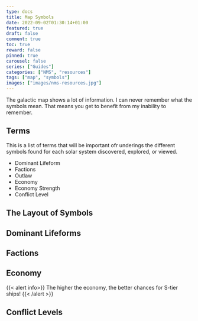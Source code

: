 ```yaml
---
type: docs
title: Map Symbols
date: 2022-09-02T01:30:14+01:00
featured: true
draft: false
comment: true
toc: true
reward: false
pinned: true
carousel: false
series: ["Guides"]
categories: ["NMS", "resources"]
tags: ["map", "symbols"]
images: ["images/nms-resources.jpg"]
---
```


The galactic map shows a lot of information. I can never remember what the symbols mean. That means you get to benefit from my inability to remember.

## Terms

This is a list of terms that will be important ofr underings the different symbols found for each solar system discovered, explored, or viewed.

- Dominant Lifeform
- Factions
- Outlaw
- Economy
- Economy Strength
- Conflict Level

## The Layout of Symbols

## Dominant Lifeforms

## Factions

## Economy

{{< alert info>}}
The higher the economy, the better chances for S-tier ships!
{{< /alert >}}

## Conflict Levels
